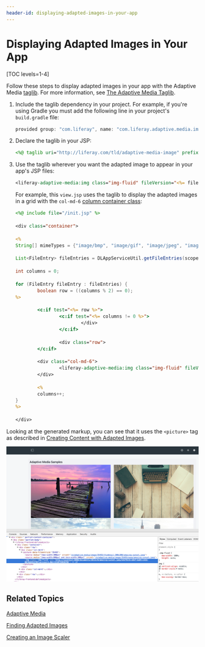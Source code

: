 ```yaml
---
header-id: displaying-adapted-images-in-your-app
---
```


# Displaying Adapted Images in Your App

[TOC levels=1-4]

Follow these steps to display adapted images in your app with the Adaptive Media 
[taglib](https://github.com/liferay/com-liferay-adaptive-media/tree/master/adaptive-media-image-taglib). 
For more information, see 
[The Adaptive Media Taglib](/docs/7-2/frameworks/-/knowledge_base/f/adaptive-media#the-adaptive-media-taglib). 

1.  Include the taglib dependency in your project. For example, if you're using 
    Gradle you must add the following line in your project's `build.gradle` 
    file: 

    ```groovy
    provided group: "com.liferay", name: "com.liferay.adaptive.media.image.taglib", version: "1.0.0"
    ```

2.  Declare the taglib in your JSP: 

    ```jsp
    <%@ taglib uri="http://liferay.com/tld/adaptive-media-image" prefix="liferay-adaptive-media" %>
    ```

3.  Use the taglib wherever you want the adapted image to appear in your app's 
    JSP files: 

    ```jsp
    <liferay-adaptive-media:img class="img-fluid" fileVersion="<%= fileEntry.getFileVersion() %>" />
    ```

    For example, this `view.jsp` uses the taglib to display the adapted images 
    in a grid with the `col-md-6` 
    [column container class](/docs/7-2/frameworks/-/knowledge_base/f/layout-templates-intro): 

    ```jsp
    <%@ include file="/init.jsp" %>

    <div class="container">

    <%
    String[] mimeTypes = {"image/bmp", "image/gif", "image/jpeg", "image/pjpeg", "image/png", "image/tiff", "image/x-citrix-jpeg", "image/x-citrix-png", "image/x-ms-bmp", "image/x-png", "image/x-tiff"};

    List<FileEntry> fileEntries = DLAppServiceUtil.getFileEntries(scopeGroupId, DLFolderConstants.DEFAULT_PARENT_FOLDER_ID, mimeTypes);

    int columns = 0;

    for (FileEntry fileEntry : fileEntries) {
            boolean row = ((columns % 2) == 0);
    %>

            <c:if test="<%= row %>">
                    <c:if test="<%= columns != 0 %>">
                            </div>
                    </c:if>

                    <div class="row">
            </c:if>

            <div class="col-md-6">
                    <liferay-adaptive-media:img class="img-fluid" fileVersion="<%= fileEntry.getFileVersion() %>" />
            </div>

            <%
            columns++;
    }
    %>

    </div>
    ```

Looking at the generated markup, you can see that it uses the `<picture>` 
tag as described in 
[Creating Content with Adapted Images](/docs/7-2/user/-/knowledge_base/u/creating-content-with-adapted-images). 

![Figure 1: The Adaptive Media Samples app shows all the site's adapted images.](../../../images/adaptive-media-sample.png)

## Related Topics

[Adaptive Media](/docs/7-2/frameworks/-/knowledge_base/f/adaptive-media)

[Finding Adapted Images](/docs/7-2/frameworks/-/knowledge_base/f/finding-adapted-images)

[Creating an Image Scaler](/docs/7-2/frameworks/-/knowledge_base/f/creating-an-image-scaler)
